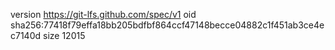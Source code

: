 version https://git-lfs.github.com/spec/v1
oid sha256:77418f79effa18bb205bdfbf864ccf47148becce04882c1f451ab3ce4ec7140d
size 12015
